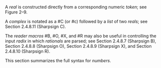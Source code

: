  



A *real* is constructed directly from a corresponding numeric *token*; see Figure 2–9. 



A *complex* is notated as a #C (or #c) followed by a *list* of two *reals*; see Section 2.4.8.11 (Sharpsign C). 



The *reader macros* #B, #O, #X, and #R may also be useful in controlling the input *radix* in which *rationals* are parsed; see Section 2.4.8.7 (Sharpsign B), Section 2.4.8.8 (Sharpsign O), Section 2.4.8.9 (Sharpsign X), and Section 2.4.8.10 (Sharpsign R). 



This section summarizes the full syntax for *numbers*. 



